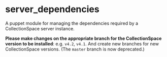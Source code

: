 server_dependencies
===================

A puppet module for managing the dependencies required by a CollectionSpace
server instance.

**Please make changes on the appropriate branch for the CollectionSpace
version to be installed**: e.g. `v4.2`, `v4.1`. And create new branches
for new CollectionSpace versions. (The `master` branch is now deprecated.)
